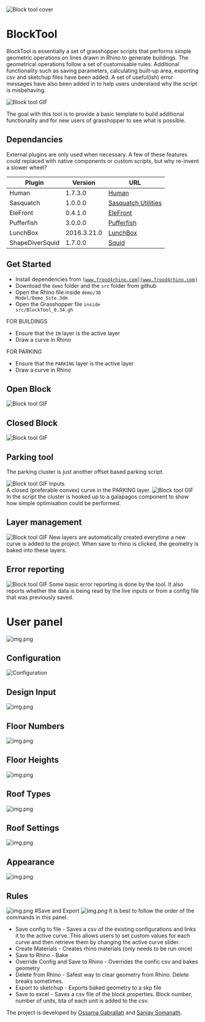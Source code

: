 
![Block tool cover](media/BTCover.jpg)
# BlockTool
BlockTool is essentially a set of grasshopper scripts that performs simple geometric operations on lines drawn in Rhino 
to generate buildings. The geometrical operations follow a set of customisable rules. Additional functionality such as 
saving parameters, calculating built-up area, exporting csv and sketchup files have been added.
A set of useful(ish) error messages have also been added in to help users understand why the script is misbehaving.


![Block tool GIF](media/demo.gif)

The goal with this tool is to provide a basic template to build additional functionality and for new users of grasshopper
to see what is possible.

## Dependancies
External plugins are only used when necessary. A few of these features could replaced with native components or custom 
scripts, but why re-invent a slower wheel?

| Plugin           | Version      | URL                                 |
|------------------|--------------|-------------------------------------|
| Human            | 1.7.3.0      | [Human](https://www.food4rhino.com/en/app/human)|
| Sasquatch        | 1.0.0.0      | [Sasquatch Utilities](https://www.food4rhino.com/en/app/sasquatch-utilities)|
| EleFront         | 0.4.1.0      | [EleFront](https://www.food4rhino.com/en/app/elefront)|
| Pufferfish       | 3.0.0.0      | [Pufferfish](https://www.food4rhino.com/en/app/pufferfish?lang=en)|
| LunchBox         | 2016.3.21.0  | [LunchBox](https://www.food4rhino.com/en/app/lunchbox)|
| ShapeDiverSquid  | 1.7.0.0      | [Squid](https://www.food4rhino.com/en/app/squid)|

## Get Started
* Install dependencies from <code>[www.frood4rhino.com](www.frood4rhino.com)</code>
* Download the <code>demo</code> folder and the <code>src</code> folder from github
* Open the Rhino file inside <code>demo/3D Model/Demo_Site.3dm</code>
* Open the Grasshopper file <code>inside src/BlockTool_0.34.gh</code>  


FOR BUILDINGS  
* Ensure that the <code>IN</code> layer is the active layer
* Draw a curve in Rhino

FOR PARKING
* Ensure that the <code>PARKING</code> layer is the active layer
* Draw a curve in Rhino

## Open Block
![Block tool GIF](media/openblock.gif)

## Closed Block
![Block tool GIF](media/closedblock.gif)

## Parking tool
The parking cluster is just another offset based parking script. 

![Block tool GIF](media/parking.gif)
Inputs  
A closed (preferable convex) curve in the PARKING layer.
![Block tool GIF](media/ParkingOptimiser.gif)
In the script the cluster is hooked up to a galapagos component
to show how simple optimisation could be performed.

## Layer management
![Block tool GIF](media/layermanagement.jpg)
New layers are automatically created everytime a new curve is added to the project.
When save to rhino is clicked, the geometry is baked into these layers.
## Error reporting
![Block tool GIF](media/error.jpg)
Some basic error reporting is done by the tool. It also reports whether the data is being read by the live inputs
or from a config file that was previously saved.

# User panel
![img.png](media/userpanel.png)
## Configuration
![Configuration](media/config.png)

## Design Input
![img.png](media/designinput.png)

## Floor Numbers
![img.png](media/floornumbers.png)

## Floor Heights
![img.png](media/floorheights.png)
## Roof Types
![img.png](media/rooftypes.png)
## Roof Settings
![img.png](media/roofsettings.png)
## Appearance
![img.png](media/appearance.png)
## Rules
![img.png](media/rules.png)
#Save and Export
![img.png](media/saveandexport.png)
It is best to follow the order of the commands in this panel.  
* Save config to file - Saves a csv of the existing configurations and links it to the active curve.
This allows users to set custom values for each curve and then retrieve them by changing the active curve slider.  
* Create Materials - Creates rhino materials (only needs to be run once)  
* Save to Rhino - Bake
* Override Config and Save to Rhino - Overrides the confic csv and bakes geometry  
* Delete from Rhino - Safest way to clear geometry from Rhino. Delete breaks sometimes.  
* Export to sketchup - Exports baked geometry to a skp file  
* Save to excel - Saves a csv file of the block properties. Block number, number of units, bta of each unit is added to the csv.  

The project is developed by [Ossama Gabrallah](https://www.linkedin.com/in/ossama-gabrallah/) and [Sanjay Somanath](https://www.linkedin.com/in/snjsomanath/).

